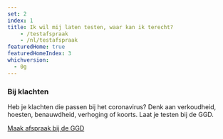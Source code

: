 ```yaml
---
set: 2
index: 1
title: Ik wil mij laten testen, waar kan ik terecht?
    - /testafspraak
    - /nl/testafspraak
featuredHome: true
featuredHomeIndex: 3
whichversion:
  - 0g
---
```

### Bij klachten
Heb je klachten die passen bij het coronavirus? Denk aan verkoudheid, hoesten, benauwdheid, verhoging of koorts. Laat je testen bij de GGD. 

<a href="https://www.coronatest.nl" class="btn btn--cta" rel="noopener noreferrer" target="_blank">Maak afspraak<span class="screen-reader-text"> bij de GGD</span></a>
